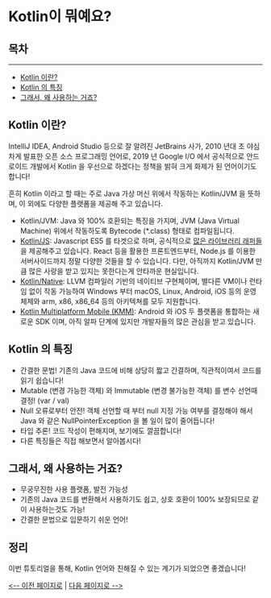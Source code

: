 # Kotlin이 뭐예요?

## 목차

---

- [Kotlin 이란?](#kotlin-이란)
- [Kotlin 의 특징](#kotlin-의-특징)
- [그래서, 왜 사용하는 거죠?](#그래서-왜-사용하는-거죠)

## Kotlin 이란?

IntelliJ IDEA, Android Studio 등으로 잘 알려진 JetBrains 사가, 2010 년대 초 야심차게 발표한 오픈 소스 프로그래밍 언어로, 2019 년 Google I/O 에서 공식적으로 안드로이드 개발에서 Kotlin 을 우선으로 하겠다는 정책을 밝혀 크게 화제가 된 언어이기도 합니다!

흔히 Kotlin 이라고 할 때는 주로 Java 가상 머신 위에서 작동하는 Kotlin/JVM 을 뜻하며, 이 외에도 다양한 플랫폼을 제공해 주고 있습니다.

- Kotlin/JVM: Java 와 100% 호환되는 특징을 가지며, JVM (Java Virtual Machine) 위에서 작동하도록 Bytecode (*.class) 형태로 컴파일됩니다.
- [Kotlin/JS](https://kotlinlang.org/docs/reference/js-overview.html): Javascript ES5 를 타겟으로 하며, 공식적으로 [많은 라이브러리 래퍼들](https://github.com/JetBrains/kotlin-wrappers)을 제공해주고 있습니다. React 등을 활용한 프론트엔드부터, Node.js 를 이용한 서버사이드까지 정말 다양한 것들을 할 수 있습니다. 다만, 아직까지 Kotlin/JVM 만큼 많은 사랑을 받고 있지는 못한다는게 안타까운 현실입니다.
- [Kotlin/Native](https://kotlinlang.org/docs/reference/native-overview.html): LLVM 컴파일러 기반의 네이티브 구현체이며, 별다른 VM이나 런타임 없이 작동 가능하여 Windows 부터 macOS, Linux, Android, iOS 등의 운영체제와 arm, x86, x86_64 등의 아키텍쳐를 모두 지원합니다.
- [Kotlin Multiplatform Mobile (KMM)](https://kotlinlang.org/lp/mobile/): Android 와 iOS 두 플랫폼을 통합하는 새로운 SDK 이며, 아직 알파 단계에 있지만 개발자들의 많은 관심을 받고 있습니다.

## Kotlin 의 특징

- 간결한 문법! 기존의 Java 코드에 비해 상당히 짧고 간결하며, 직관적이여서 코드를 읽기 쉽습니다!
- Mutable (변경 가능한 객체) 와 Immutable (변경 불가능한 객체) 를 변수 선언때 결정! (var / val)
- Null 오류로부터 안전! 객체 선언할 때 부터 null 지정 가능 여부를 결정해야 해서 Java 와 같은 NullPointerException 을 볼 일이 많이 줄어듭니다!
- 타입 추론! 코드 작성이 편해지며, 보기에도 깔끔합니다!
- 다른 특징들은 직접 해보면서 알아봅시다!

## 그래서, 왜 사용하는 거죠?

- 무궁무진한 사용 플랫폼, 발전 가능성
- 기존의 Java 코드를 변환해서 사용하기도 쉽고, 상호 호환이 100% 보장되므로 같이 사용하는것도 가능!
- 간결한 문법으로 입문하기 쉬운 언어!

## 정리

이번 튜토리얼을 통해, Kotlin 언어와 친해질 수 있는 계기가 되었으면 좋겠습니다!

[<-- 이전 페이지로](README.md) | [다음 페이지로 -->](overview-02.md)

